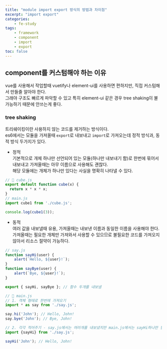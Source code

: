 ```yaml
--- 
title: "module import export 방식의 방법과 차이점" 
excerpt: "import export"
categories: 
    - fe-study
tags: 
    - framework
    - component
    - import
    - export
toc: false
--- 
```

## component를 커스텀해야 하는 이유

vue를 사용해서 작업할때 vuetify나 element-ui를 사용하면 편하지만, 직접 커스텀해서 만들줄 알아야 한다.  
그래야 구조도 빠르게 파악할 수 있고 특히 element-ui 같은 경우 tree shaking이 불가능하기 때문에 안쓰는게 좋다.

### tree shaking

트리쉐이킹이란 사용하지 않는 코드를 제거하는 방식이다.  
es6에서는 모듈을 가져올때 `export`로 내보내고 `import`로 가져오는데 정적 방식과, 동적 방식 두가지가 있다.  

- 정적  
기본적으로 개체 하나만 선언되어 있는 모듈(하나만 내보내기 함)로 한번에 묶어서 내보내고 가져올때는 아무 이름으로 사용해도 괜찮다.  
해당 모듈에는 개체가 하나만 있다는 사실을 명확히 나타낼 수 있다.  

```javascript
// 📁 cube.js
export default function cube(x) {
  return x * x * x;
}
// main.js
import cube1 from './cube.js';

console.log(cube1(3));
```

- 동적  
여러 값을 내보낼때 유용, 가져올때는 내보낸 이름과 동일한 이름을 사용해야 한다.  
가져올때는 필요한 개체만 가져와서 사용할 수 있으므로 불필요한 코드를 가져오지 않아서 리소스 절약이 가능하다.  

```javascript
// say.js
function sayHi(user) {
    alert(`Hello, ${user}!`);
}
function sayBye(user) {
    alert(`Bye, ${user}!`);
}

export { sayHi, sayBye }; // 함수 두개를 내보냄

// 📁 main.js
// 1. 객체 형태로 한번에 가져오기
import * as say from './say.js';

say.hi('John'); // Hello, John!
say.bye('John'); // Bye, John!

// 2. 각각 적어주기 - say.js에서는 여러개를 내보냈지만 main.js에서는 sayHi하나만 필요할 경우에는 한개만 적어주면 됨
import {sayHi} from './say.js';

sayHi('John'); // Hello, John!
```